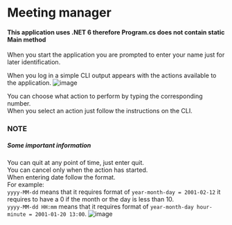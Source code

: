 # Meeting manager

#### This application uses .NET 6 therefore Program.cs does not contain static Main method

When you start the application you are prompted to enter your name just for later identification.  

When you log in a simple CLI output appears with the actions available to the application.
![image](https://user-images.githubusercontent.com/60541384/183265389-cc0ede65-cd57-4dca-9492-7f4e56f99fc0.png)

You can choose what action to perform by typing the corresponding number.  
When you select an action just follow the instructions on the CLI.  

### NOTE
##### Some important information
You can quit at any point of time, just enter quit.  
You can cancel only when the action has started.  
When entering date follow the format.  
For example:  
`yyyy-MM-dd` means that it requires format of `year-month-day = 2001-02-12` it requires to have a 0 if the month or the day is less than 10.  
`yyyy-MM-dd HH:mm` means that it requires format of `year-month-day hour-minute = 2001-01-20 13:00`. 
![image](https://user-images.githubusercontent.com/60541384/183283151-e73695c1-237c-4670-b3bc-746642dc30c4.png)

